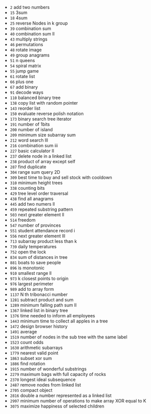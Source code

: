 - `2` add two numbers
- `15` 3sum
- `18` 4sum
- `25` reverse Nodes in k group
- `39` combination sum
- `40` combination sum ll
- `43` multiply strings
- `46` permutations
- `48` rotate image
- `49` group anagrams
- `51` n queens
- `54` spiral matrix
- `55` jump game
- `61` rotate list
- `66` plus one
- `67` add binary
- `91` decode ways
- `110` balanced binary tree
- `138` copy list with random pointer
- `143` reorder list
- `150` evaluate reverse polish notation
- `173` binary search tree iterator
- `191` number of 1bits
- `200` number of island
- `209` minimum size subarray sum
- `212` word search lll
- `216` combination sum iii
- `227` basic calculator II
- `237` delete node in a linked list
- `238` product of array except self
- `287` find duplicate
- `304` range sum query 2D
- `309` best time to buy and sell stock with cooldown
- `310` minimum height trees
- `338` counting bits
- `429` tree level order traversal
- `438` find all anagrams
- `445` add two numers ll
- `459` repeated substring pattern
- `503` next greater element ll
- `514` freedom
- `547` number of provinces
- `551` student attendance record i
- `556` next greater element lll
- `713` subarray product less than k
- `739` daily temperatures
- `752` open the lock
- `834` sum of distances in tree
- `881` boats to save people
- `896` is monotonic
- `910` smallest range ll
- `973` k closest points to origin
- `976` largest perimeter
- `989` add to array form
- `1137` N th tribonacci number
- `1281` subtract product and sum
- `1289` minimum falling path sum II
- `1367` linked list in binary tree
- `1376` time needed to inform all employees
- `1443` minimum time to collect all apples in a tree
- `1472` design browser history
- `1491` average
- `1519` number of nodes in the sub tree with the same label
- `1523` count odds
- `1630` arithmetic subarrays
- `1779` nearest valid point
- `1863` subset xor sum
- `1886` find rotation
- `1915` number of wonderful substrings
- `2279` maximum bags with full capacity of rocks
- `2370` longest ideal subsequence
- `2487` remove nodes from linked list
- `2705` compact object
- `2816` double a number represented as a linked list
- `2997` minimum number of operations to make array XOR equal to K
- `3075` maximize happiness of selected children